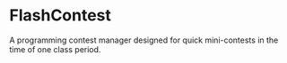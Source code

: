 FlashContest
============

A programming contest manager designed for quick mini-contests in the time of one class period.
